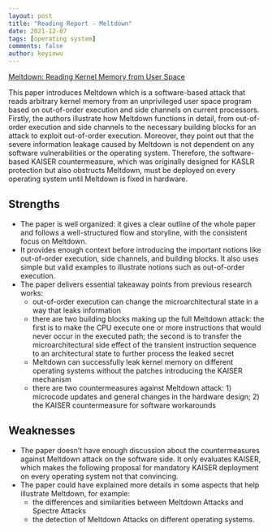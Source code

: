 ```yaml
---
layout: post
title: "Reading Report - Meltdown"
date: 2021-12-07
tags: [operating system]
comments: false
author: keyinwu
---
```


[Meltdown: Reading Kernel Memory from User Space](https://meltdownattack.com/meltdown.pdf)

This paper introduces Meltdown which is a software-based attack that reads arbitrary kernel memory from an unprivileged user space program based on out-of-order execution and side channels on current processors. Firstly, the authors illustrate how Meltdown functions in detail, from out-of-order execution and side channels to the necessary building blocks for an attack to exploit out-of-order execution. Moreover, they point out that the severe information leakage caused by Meltdown is not dependent on any software vulnerabilities or the operating system. Therefore, the software-based KAISER countermeasure, which was originally designed for KASLR protection but also obstructs Meltdown, must be deployed on every operating system until Meltdown is fixed in hardware.

## Strengths

- The paper is well organized: it gives a clear outline of the whole paper and follows a well-structured flow and storyline, with the consistent focus on Meltdown.
- It provides enough context before introducing the important notions like out-of-order execution, side channels, and building blocks. It also uses simple but valid examples to illustrate notions such as out-of-order execution.
- The paper delivers essential takeaway points from previous research works:
  - out-of-order execution can change the microarchitectural state in a way that leaks information
  - there are two building blocks making up the full Meltdown attack: the first is to make the CPU execute one or more instructions that would never occur in the executed path; the second is to transfer the microarchitectural side effect of the transient instruction sequence to an architectural state to further process the leaked secret
  - Meltdown can successfully leak kernel memory on different operating systems without the patches introducing the KAISER mechanism
  - there are two countermeasures against Meltdown attack: 1) microcode updates and general changes in the hardware design;  2) the KAISER countermeasure for software workarounds

## Weaknesses

- The paper doesn’t have enough discussion about the countermeasures against Meltdown attack on the software side. It only evaluates KAISER, which makes the following proposal for mandatory KAISER deployment on every operating system not that convincing.
- The paper could have explained more details in some aspects that help illustrate Meltdown, for example:
  - the differences and similarities between Meltdown Attacks and Spectre Attacks
  - the detection of  Meltdown Attacks on different operating systems.
